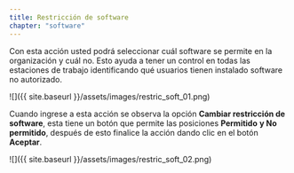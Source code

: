 ```yaml
---
title: Restricción de software
chapter: "software"
---
```


Con esta acción usted podrá seleccionar cuál software se permite en la organización y cuál no. Esto ayuda a tener un control en todas las estaciones de trabajo identificando qué usuarios tienen instalado software no autorizado.

![]({{ site.baseurl }}/assets/images/restric_soft_01.png)

Cuando ingrese a esta acción se observa la opción **Cambiar restricción de software**, esta tiene un botón que permite las posiciones **Permitido** **y No permitido**, después de esto finalice la acción dando clic en el botón **Aceptar**.

![]({{ site.baseurl }}/assets/images/restric_soft_02.png)
